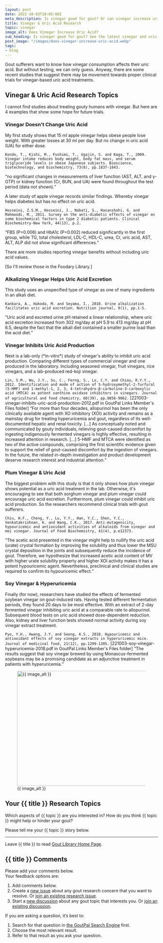 ```yaml
---
layout: post
date: 2022-10-03T10:05:00Z
meta_description: Is vinegar good for gout? Or can vinegar increase uric acid? Read the latest vinegar and uric acid research now.
title: Vinegar & Uric Acid Research
topic: vinegar
image_alt: Does Vinegar Increase Uric Acid?
sub_heading: Is vinegar good for gout? See the latest vinegar and uric acid research.
post_image: "/images/does-vinegar-increase-uric-acid.webp"
tags:
- blog
---
```


<p>Gout sufferers want to know how vinegar consumption affects their uric acid. But without testing, we can only guess. Anyway, there are some recent studies that suggest there may be movement towards proper clinical trials for vinegar-based uric acid treatments.</p>
<h2 id="vinegaruricacidresearchtopics">Vinegar &amp; Uric Acid Research Topics</h2>
<p>I cannot find studies about treating gouty humans with vinegar. But here are 4 examples that show some hope for future trials.</p>
<h3 id="uricacid">Vinegar Doesn't Change Uric Acid</h3>
<p>My first study shows that 15 ml apple vinegar helps obese people lose weight. With greater losses at 30 ml per day. But no change in uric acid (UA) for either dose.</p>
<p><code>Kondo, T., Kishi, M., Fushimi, T., Ugajin, S. and Kaga, T., 2009. Vinegar intake reduces body weight, body fat mass, and serum triglyceride levels in obese Japanese subjects. Bioscience, biotechnology, and biochemistry, 73(8), pp.1837-1843.</code></p>
<p><q cite="https://doi.org/10.1271/bbb.90231">no significant changes in measurements of liver function (AST, ALT, and γ-GTP) or kidney function (Cr, BUN, and UA) were found throughout the test period (data not shown).</q></p>
<p>A later study of apple vinegar records similar findings. Whereby vinegar helps diabetes but has no effect on uric acid.</p>
<p><code>Hosseini, Z.S.M., Hosseini, J., Nabati, S., Hasanshahi, G. and Mahmoodi, M., 2011. Survey on the anti-diabetic effects of vinegar on some biochemical factors in type 2 diabetic patients. Clinical Biochemistry-New York, 44(13), p.2.</code></p>
<p><q cite="https://doi.org/">FBS (P=0.006) and HbA1c (P=0.002) reduced significantly in the first group, while TG, total cholesterol, LDL-C, HDL-C, urea, Cr, uric acid, AST, ALT, ALP did not show significant differences.</q></p>
<p>There are more studies reporting vinegar benefits without including uric acid values.</p>
<p>[So I'll review those in the Foodary Library.]</p>
<h3 id="alkalizing">Alkalizing Vinegar Helps Uric Acid Excretion</h3>
<p>This study uses an unspecified type of vinegar as one of many ingredients in an alkali diet. </p>
<p><code>Kanbara, A., Hakoda, M. and Seyama, I., 2010. Urine alkalization facilitates uric acid excretion. Nutrition journal, 9(1), pp.1-5.</code></p>
<p><q cite="https://doi.org/10.1186/1475-2891-9-45">Uric acid and excreted urine pH retained a linear relationship, where uric acid excretion increased from 302 mg/day at pH 5.9 to 413 mg/day at pH 6.5, despite the fact that the alkali diet contained a smaller purine load than the acid diet.</q></p>
<h3 id="inhibit">Vinegar Inhibits Uric Acid Production</h3>
<p>Next is a lab-only (*in-vitro*) study of vinegar's ability to inhibit uric acid production. Comparing different types of commercial vinegar and one produced in the laboratory. Including seasoned vinegar, fruit vinegars, rice vinegars, and a lab-produced red-koji vinegar.</p>
<p><code>Lin, S.M., Wu, J.Y., Su, C., Ferng, S., Lo, C.Y. and Chiou, R.Y.Y., 2012. Identification and mode of action of 5-hydroxymethyl-2-furfural (5-HMF) and 1-methyl-1, 2, 3, 4-tetrahydro-β-carboline-3-carboxylic acid (MTCA) as potent xanthine oxidase inhibitors in vinegars. Journal of agricultural and food chemistry, 60(39), pp.9856-9862.</code>
[221003-vinegar-inhibits-uric-acid-production-2012.pdf in GoutPal Links Member's Files folder]
<q cite="https://doi.org/10.1021/jf302711e">For more than four decades, allopurinol has been the only clinically available agent with XO inhibitory (XOI) activity and remains as a mainstay drug for treating hyperuricemia and gout, regardless of its well-documented hepatic and renal toxicity. […] As conceptually noted and communicated by gouty individuals, relieving gout-caused discomfort by ingesting indigenously fermented vinegars is highly effective, resulting in increased attention in research. […] 5-HMF and MTCA were identified as two of the active compounds, comprising the first scientific evidence given to support the relief of gout-caused discomfort by the ingestion of vinegars. In the future, the related in-depth investigation and product development deserve research interest and industrial attention.</q></p>
<h3 id="plum">Plum Vinegar &amp; Uric Acid</h3>
<p>The biggest problem with this study is that it only shows how plum vinegar shows potential as a uric acid treatment in the lab. Otherwise, it's encouraging to see that both sorghum vinegar and plum vinegar could encourage uric acid excretion. Furthermore, plum vinegar could inhibit uric acid production. So the researchers recommend clinical trials with gout sufferers.</p>
<p><code>Chiu, H.F., Cheng, Y., Lu, Y.Y., Han, Y.C., Shen, Y.C., Venkatakrishnan, K. and Wang, C.K., 2017. Anti‐mutagenicity, hypouricemic and antioxidant activities of alkaloids from vinegar and mei vinegar. Journal of Food Biochemistry, 41(4), p.e12373.</code></p>
<p><q cite="https://doi.org/10.1111/jfbc.12373">The acetic acid presented in the vinegar might help to nullify the uric acid (urate) crystal formation by improving the solubility and thus lower the MSU crystal deposition in the joints and subsequently reduce the incidence of gout. Therefore, we hypothesize that increased acetic acid content of MV with higher urate solubility property and higher XOI activity makes it has a potent hypouricemic agent. Nevertheless, preclinical and clinical studies are required to confirm its hypouricemic effect.</q></p>
<h3 id="soy">Soy Vinegar &amp; Hyperuricemia</h3>
<p>Finally (for now), researchers have studied the effects of fermented soybean vinegar on gout-induced rats. Having tested different fermentation periods, they found 20 days to be most effective. With an extract of 2-day fermented vinegar inhibiting uric acid at a comparable rate to allopurinol. Subsequent blood tests on uric acid showed dose-dependent reduction. Also, kidney and liver function tests showed normal activity during soy vinegar extract treatment. </p>
<p><code>Pyo, Y.H., Hwang, J.Y. and Seong, K.S., 2018. Hypouricemic and antioxidant effects of soy vinegar extracts in hyperuricemic mice. Journal of medicinal food, 21(12), pp.1299-1305.</code>
[221003-soy-vinegar-hyperuricemia-2018.pdf in GoutPal Links Member's Files folder]
<q cite="https://doi.org/10.1089/jmf.2018.4181">The results suggest that soy vinegar brewed by using Monascus-fermented soybeans may be a promising candidate as an adjunctive treatment in patients with hyperuricemia.</q></p>
<figure id="image" class="inner">
<img src="{{ post_image }}" alt="{{ image_alt }}"  width="610" height="377">
  <figcaption>{{ image_alt }}</figcaption>
</figure>
<h2 id="next">Your {{ title }} Research Topics</h2>

Which aspects of {{ topic }} are you interested in? How do you think {{ topic }} might help or hinder your gout?

Please tell me your {{ topic }} story below.

<hr>
Leave {{ title }} to read <a href="/">Gout Library Home Page</a>.

<h2 id="comments">{{ title }} Comments</h2>
<p>Please add your comments below.<br />
Your feedback options are:</p>
<ol>
<li>Add comments below.</li>
<li>Create a <a href="https://github.com/kct2020/goutpal-info-11ty/issues/new/choose">new issue</a> about any gout research concern that you want to resolve. Or <a href="https://github.com/kct2020/goutpal-info-11ty/issues">join an existing research issue</a>.</li>
<li>Start a <a href="https://github.com/kct2020/goutpal-com-skeleventy/discussions/new">new discussion</a> about any gout topic that interests you. Or <a href="https://github.com/kct2020/goutpal-com-skeleventy/discussions">join an existing discussion</a>.</li>
</ol>
<p>If you are asking a question, it&#8217;s best to:</p>
<ol>
<li>Search for that question in <a href="https://cse.google.com/cse?cof=FORID:0&cx=partner-pub-4857169685716700:9780732506">the GoutPal Search Engine</a> first.</li>
<li>Choose the most relevant result.</li>
<li>Refer to that result as you ask your question.</li>
</ol>
<script src="https://giscus.app/client.js"
        data-repo="kct2020/goutpal-com-skeleventy"
        data-repo-id="R_kgDOGVSRQQ"
        data-category="GoutPal Links Comments🗣"
        data-category-id="DIC_kwDOGVSRQc4CRbFp"
        data-mapping="title"
        data-strict="0"
        data-reactions-enabled="1"
        data-emit-metadata="1"
        data-input-position="top"
        data-theme="light_tritanopia"
        data-lang="en"
        data-loading="lazy"
        crossorigin="anonymous"
        async>
</script>